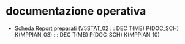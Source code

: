 # documentazione operativa
- [Scheda Report preparati (V5STAT_02](Sorgenti/MB/DOC_SCH/V5STAT_02)
 :  : DEC T(MB) P(DOC_SCH) K(MPPIAN_03)
 :  : DEC T(MB) P(DOC_SCH) K(MPPIAN_10)
